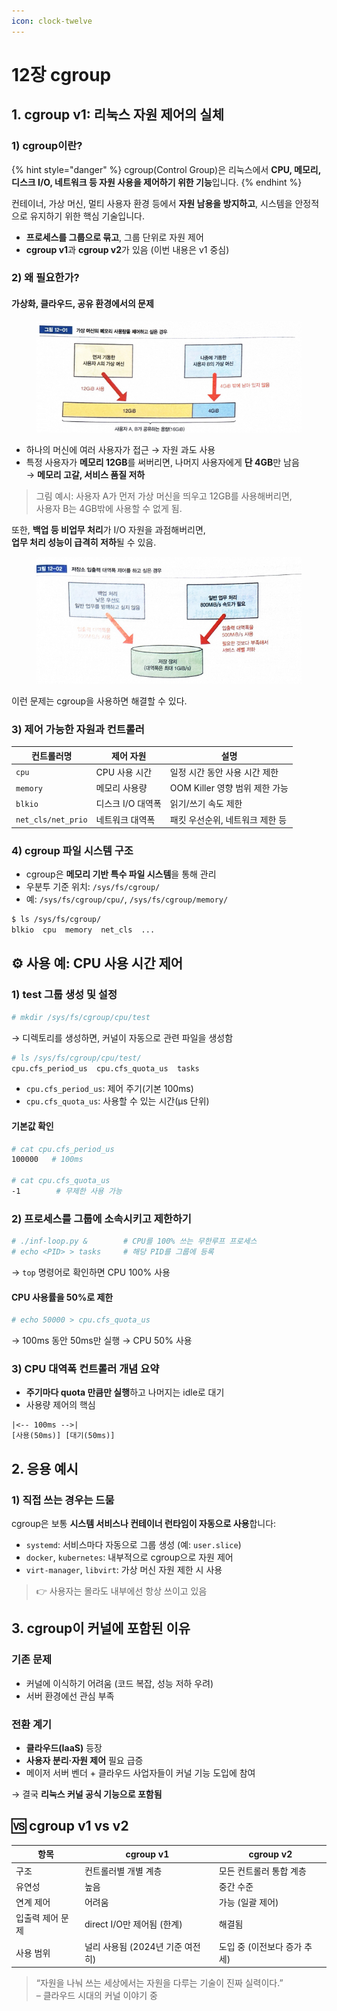 ```yaml
---
icon: clock-twelve
---
```


# 12장 cgroup

## 1. cgroup v1: 리눅스 자원 제어의 실체

### 1) cgroup이란?

{% hint style="danger" %}
cgroup(Control Group)은 리눅스에서 **CPU, 메모리, 디스크 I/O, 네트워크 등 자원 사용을 제어하기 위한 기능**입니다.
{% endhint %}

컨테이너, 가상 머신, 멀티 사용자 환경 등에서 **자원 남용을 방지하고**, 시스템을 안정적으로 유지하기 위한 핵심 기술입니다.

* **프로세스를 그룹으로 묶고**, 그룹 단위로 자원 제어
* **cgroup v1**과 **cgroup v2**가 있음 (이번 내용은 v1 중심)

### 2) 왜 필요한가?

#### 가상화, 클라우드, 공유 환경에서의 문제

<figure><img src="../../../.gitbook/assets/image (17).png" alt=""><figcaption></figcaption></figure>

* 하나의 머신에 여러 사용자가 접근 → 자원 과도 사용
* 특정 사용자가 **메모리 12GB**를 써버리면, 나머지 사용자에게 **단 4GB**만 남음\
  → **메모리 고갈, 서비스 품질 저하**

> 그림 예시: 사용자 A가 먼저 가상 머신을 띄우고 12GB를 사용해버리면,\
> 사용자 B는 4GB밖에 사용할 수 없게 됨.

또한, **백업 등 비업무 처리**가 I/O 자원을 과점해버리면,\
**업무 처리 성능이 급격히 저하**될 수 있음.

<figure><img src="../../../.gitbook/assets/image (1) (1) (1).png" alt=""><figcaption></figcaption></figure>

이런 문제는 cgroup을 사용하면 해결할 수 있다.

### 3) 제어 가능한 자원과 컨트롤러

| 컨트롤러명              | 제어 자원       | 설명                     |
| ------------------ | ----------- | ---------------------- |
| `cpu`              | CPU 사용 시간   | 일정 시간 동안 사용 시간 제한      |
| `memory`           | 메모리 사용량     | OOM Killer 영향 범위 제한 가능 |
| `blkio`            | 디스크 I/O 대역폭 | 읽기/쓰기 속도 제한            |
| `net_cls/net_prio` | 네트워크 대역폭    | 패킷 우선순위, 네트워크 제한 등     |

### 4) cgroup 파일 시스템 구조

* cgroup은 **메모리 기반 특수 파일 시스템**을 통해 관리
* 우분투 기준 위치: `/sys/fs/cgroup/`
* 예: `/sys/fs/cgroup/cpu/`, `/sys/fs/cgroup/memory/`

```bash
$ ls /sys/fs/cgroup/
blkio  cpu  memory  net_cls  ...
```

## ⚙️ 사용 예: CPU 사용 시간 제어

### 1) test 그룹 생성 및 설정

```bash
# mkdir /sys/fs/cgroup/cpu/test
```

→ 디렉토리를 생성하면, 커널이 자동으로 관련 파일을 생성함

```bash
# ls /sys/fs/cgroup/cpu/test/
cpu.cfs_period_us  cpu.cfs_quota_us  tasks
```

* `cpu.cfs_period_us`: 제어 주기(기본 100ms)
* `cpu.cfs_quota_us`: 사용할 수 있는 시간(μs 단위)

#### 기본값 확인

```bash
# cat cpu.cfs_period_us
100000   # 100ms

# cat cpu.cfs_quota_us
-1        # 무제한 사용 가능
```

### 2) 프로세스를 그룹에 소속시키고 제한하기

```bash
# ./inf-loop.py &        # CPU를 100% 쓰는 무한루프 프로세스
# echo <PID> > tasks     # 해당 PID를 그룹에 등록
```

→ `top` 명령어로 확인하면 CPU 100% 사용

#### CPU 사용률을 50%로 제한

```bash
# echo 50000 > cpu.cfs_quota_us
```

→ 100ms 동안 50ms만 실행 → CPU 50% 사용

### 3) CPU 대역폭 컨트롤러 개념 요약

* **주기마다 quota 만큼만 실행**하고 나머지는 idle로 대기
* 사용량 제어의 핵심

```
|<-- 100ms -->|
[사용(50ms)] [대기(50ms)]
```

## 2. 응용 예시

### 1) 직접 쓰는 경우는 드뭄

cgroup은 보통 **시스템 서비스나 컨테이너 런타임이 자동으로 사용**합니다:

* `systemd`: 서비스마다 자동으로 그룹 생성 (예: `user.slice`)
* `docker`, `kubernetes`: 내부적으로 cgroup으로 자원 제어
* `virt-manager`, `libvirt`: 가상 머신 자원 제한 시 사용

> 👉 사용자는 몰라도 내부에선 항상 쓰이고 있음

## 3. cgroup이 커널에 포함된 이유

### 기존 문제

* 커널에 이식하기 어려움 (코드 복잡, 성능 저하 우려)
* 서버 환경에선 관심 부족

### 전환 계기

* **클라우드(IaaS)** 등장
* **사용자 분리·자원 제어** 필요 급증
* 메이저 서버 벤더 + 클라우드 사업자들이 커널 기능 도입에 참여

→ 결국 **리눅스 커널 공식 기능으로 포함됨**

## 🆚 cgroup v1 vs v2

| 항목        | cgroup v1             | cgroup v2         |
| --------- | --------------------- | ----------------- |
| 구조        | 컨트롤러별 개별 계층           | 모든 컨트롤러 통합 계층     |
| 유연성       | 높음                    | 중간 수준             |
| 연계 제어     | 어려움                   | 가능 (일괄 제어)        |
| 입출력 제어 문제 | direct I/O만 제어됨 (한계)  | 해결됨               |
| 사용 범위     | 널리 사용됨 (2024년 기준 여전히) | 도입 중 (이전보다 증가 추세) |

> “자원을 나눠 쓰는 세상에서는 자원을 다루는 기술이 진짜 실력이다.”\
> – 클라우드 시대의 커널 이야기 중
